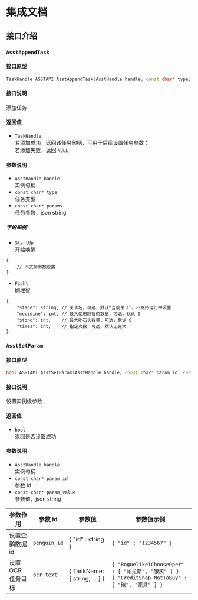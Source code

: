 # 集成文档

## 接口介绍

### `AsstAppendTask`

#### 接口原型

```c++
TaskHandle ASSTAPI AsstAppendTask(AsstHandle handle, const char* type, const char* params);
```

#### 接口说明

添加任务

#### 返回值

- `TaskHandle`  
    若添加成功，返回该任务句柄，可用于后续设置任务参数；  
    若添加失败，返回 `NULL`

#### 参数说明

- `AsstHandle handle`  
    实例句柄
- `const char* type`  
    任务类型
- `const char* params`  
    任务参数，json string

##### 字段举例

- `StartUp`  
    开始唤醒

```jsonc
{
    // 不支持参数设置
}
```

- `Fight`  
    刷理智

```jsonc
{
    "stage": string, // 关卡名，可选，默认“当前关卡”。不支持运行中设置
    "mecidine": int, // 最大使用理智药数量，可选，默认 0
    "stone": int,    // 最大吃石头数量，可选，默认 0
    "times": int,    // 指定次数，可选，默认无穷大
}
```

### `AsstSetParam`

#### 接口原型

```c++
bool ASSTAPI AsstSetParam(AsstHandle handle, const char* param_id, const char* param_value);
```

#### 接口说明

设置实例级参数

#### 返回值

- `bool`  
    返回是否设置成功

#### 参数说明

- `AsstHandle handle`  
    实例句柄
- `const char* param_id`  
    参数 id
- `const char* param_value`  
    参数值，json string

| 参数作用 | 参数 id | 参数值 | 参数值示例 |
| ------- | ------- | ----- | -------- |
| 设置企鹅数据 id | `penguin_id` | { "id" : string } | `{ "id" : "1234567" }` |
| 设置 OCR 任务目标 | `ocr_text` | { TaskName: [ string, ... ] } | `{ "Roguelike1ChooseOper" : [ "帕拉斯", "银灰" ] }`<br>`{ "CreditShop-NotToBuy" : [ "碳", "家具" ] }` |

